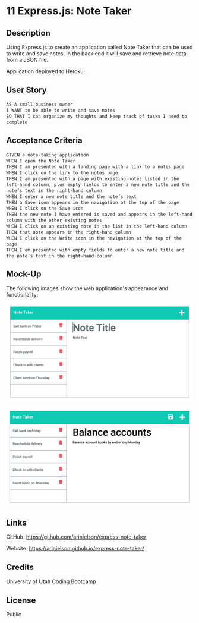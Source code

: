 # 11 Express.js: Note Taker

## Description

Using Express.js to create an application called Note Taker that can be used to write and save notes. In the back end it will save and retrieve note data from a JSON file.

Application deployed to Heroku.


## User Story

```
AS A small business owner
I WANT to be able to write and save notes
SO THAT I can organize my thoughts and keep track of tasks I need to complete
```


## Acceptance Criteria

```
GIVEN a note-taking application
WHEN I open the Note Taker
THEN I am presented with a landing page with a link to a notes page
WHEN I click on the link to the notes page
THEN I am presented with a page with existing notes listed in the left-hand column, plus empty fields to enter a new note title and the note’s text in the right-hand column
WHEN I enter a new note title and the note’s text
THEN a Save icon appears in the navigation at the top of the page
WHEN I click on the Save icon
THEN the new note I have entered is saved and appears in the left-hand column with the other existing notes
WHEN I click on an existing note in the list in the left-hand column
THEN that note appears in the right-hand column
WHEN I click on the Write icon in the navigation at the top of the page
THEN I am presented with empty fields to enter a new note title and the note’s text in the right-hand column
```


## Mock-Up

The following images show the web application's appearance and functionality:

![Existing notes are listed in the left-hand column with empty fields on the right-hand side for the new note’s title and text.](./public/assets/11-express-homework-demo-01.png)

![Note titled “Balance accounts” reads, “Balance account books by end of day Monday,” with other notes listed on the left.](./public/assets/11-express-homework-demo-02.png)


## Links

GitHub: https://github.com/arinielson/express-note-taker

Website: https://arinielson.github.io/express-note-taker/


## Credits

University of Utah Coding Bootcamp


## License 

Public